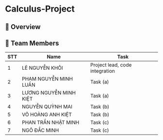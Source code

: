 # Calculus-Project

## 📌 Overview

## 👥 Team Members
| STT | Name | Task |
|-----|------|------|
| 1 | LÊ NGUYỄN KHÔI | Project lead, code integration | 
| 2 | PHẠM NGUYỄN MINH LUÂN | Task (a) | 
| 3 | LƯƠNG NGUYỄN MINH KIỆT | Task (a) |
| 4 | NGUYỄN QUỲNH MAI | Task (b) |
| 5 | VÕ HOÀNG ANH KIỆT | Task (b) |
| 6 | PHAN TRẦN NHẬT MINH | Task (c) |
| 7 | NGÔ ĐẮC MINH | Task (c) |


